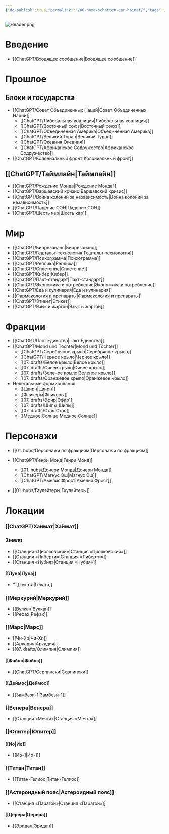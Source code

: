 ```yaml
---
{"dg-publish":true,"permalink":"/00-home/schatten-der-haimat/","tags":["#хаб","gardenEntry","gardenEntry","gardenEntry"]}
---
```


![Header.png](/img/user/09.%20files/Header.png)
# Введение
- [[ChatGPT/Входящее сообщение\|Входящее сообщение]]
# Прошлое
## Блоки и государства
- [[ChatGPT/Совет Объединенных Наций\|Совет Объединенных Наций]]
	- [[ChatGPT/Либеральная коалиция\|Либеральная коалиция]]
	- [[ChatGPT/Восточный союз\|Восточный союз]]
	- [[ChatGPT/Объединённая Америка\|Объединённая Америка]]
	- [[ChatGPT/Великий Туран\|Великий Туран]]
	- [[ChatGPT/Океания\|Океания]]
	- [[ChatGPT/Африканское Содружество\|Африканское Содружество]]
- [[ChatGPT/Колониальный фронт\|Колониальный фронт]]
## [[ChatGPT/Таймлайн\|Таймлайн]]
- [[ChatGPT/Рождение Монда\|Рождение Монда]]
- [[ChatGPT/Варшавский кризис\|Варшавский кризис]]
- [[ChatGPT/Война колоний за независимость\|Война колоний за независимость]]
- [[ChatGPT/Падение СОН\|Падение СОН]]
- [[ChatGPT/Шесть кар\|Шесть кар]]
# Мир
- [[ChatGPT/Биорезонанс\|Биорезонанс]]
- [[ChatGPT/Гештальт-технология\|Гештальт-технология]]
- [[ChatGPT/Психограмма\|Психограмма]]
- [[ChatGPT/Реплика\|Реплика]]
- [[ChatGPT/Сплетение\|Сплетение]]
- [[ChatGPT/Кибер\|Кибер]]
- [[ChatGPT/Пакт-стандарт\|Пакт-стандарт]]
- [[ChatGPT/Экономика и потребление\|Экономика и потребление]]
- [[ChatGPT/Еда и кулинария\|Еда и кулинария]]
- [[Фармакология и препараты\|Фармакология и препараты]]
- [[ChatGPT/Этикет\|Этикет]]
- [[ChatGPT/Язык и жаргон\|Язык и жаргон]]
# Фракции
- [[ChatGPT/Пакт Единства\|Пакт Единства]]
- [[ChatGPT/Mond und Töchter\|Mond und Töchter]]
	- [[ChatGPT/Серебряное крыло\|Серебряное крыло]]
	- [[ChatGPT/Черное крыло\|Черное крыло]]
	- [[07. drafts/Белое крыло\|Белое крыло]]
	- [[07. drafts/Синее крыло\|Синее крыло]]
	- [[07. drafts/Зеленое крыло\|Зеленое крыло]]
	- [[07. drafts/Оранжевое крыло\|Оранжевое крыло]]
- Нелегальные формирования
	- [[Цвирн\|Цвирн]]
	- [[Фликеры\|Фликеры]]
	- [[07. drafts/Эфир\|Эфир]]
	- [[07. drafts/Шипы\|Шипы]]
	- [[07. drafts/Стая\|Стая]]
	- [[Медное Солнце\|Медное Солнце]]
# Персонажи
- [[01. hubs/Персонажи по фракциям\|Персонажи по фракциям]]

- [[ChatGPT/Генри Монд\|Генри Монд]]
	- [[01. hubs/Дочери Монда\|Дочери Монда]]
	- [[ChatGPT/Магнус Эш\|Магнус Эш]]
	- [[ChatGPT/Амелия Фрост\|Амелия Фрост]]
- [[01. hubs/Гауляйтеры\|Гауляйтеры]]
# Локации
### [[ChatGPT/Хаймат\|Хаймат]]
### Земля
- [[Станция «Циолковский»\|Станция «Циолковский»]]
- [[Станция «Либерти»\|Станция «Либерти»]]
- [[Станция «Нубия»\|Станция «Нубия»]]
#### [[Луна\|Луна]]
- † [[Геката\|Геката]]
### [[Меркурий\|Меркурий]]
- [[Вулкан\|Вулкан]]
- [[Рефах\|Рефах]]
### [[Марс\|Марс]]
- [[Чи-Хо\|Чи-Хо]]
- [[Аркадия\|Аркадия]]
- [[07. drafts/Олимпия\|Олимпия]]
#### [[Фобос\|Фобос]]
- [[ChatGPT/Серпински\|Серпински]]
#### [[Деймос\|Деймос]]
- [[Замбези-1\|Замбези-1]]
### [[Венера\|Венера]]
- [[Станция «Мечта»\|Станция «Мечта»]]
### [[Юпитер\|Юпитер]]
#### [[Ио\|Ио]]
- [[Ио-1\|Ио-1]]
### [[Титан\|Титан]]
- [[Титан-Гелиос\|Титан-Гелиос]]
### [[Астероидный пояс\|Астероидный пояс]]
- [[Станция «Парагон»\|Станция «Парагон»]]
#### [[Церера\|Церера]]
- [[Эридан\|Эридан]]
